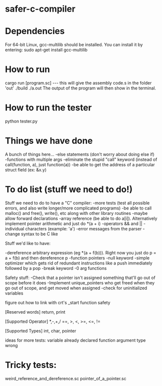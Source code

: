 # safer-c-compiler

# Dependencies
For 64-bit Linux, gcc-multilib should be installed.
You can install it by entering: sudo apt-get install gcc-multilib

# How to run
cargo run [program.sc] --- this will give the assembly code.s in the folder 'out'
./build
./a.out
The output of the program will then show in the terminal.

# How to run the tester
python tester.py

# Things we have done
A bunch of things here...
-else statements (don't worry about doing else if)
-functions with multiple args
-eliminate the stupid "call" keyword (instead of call(function, a), just function(a))
-be able to get the address of a particular struct field (ex: &x.y)

# To do list (stuff we need to do!)
Stuff we need to do to have a "C" compiler:
-more tests (test all possible errors, and also write longer/more complicated programs)
-be able to call malloc() and free(), write(), etc along with other library routines
-maybe allow forward declarations
-array reference (be able to do a[i]). Alternatively implement pointer arithmetic and just do *(a + i)
-operators && and ||
-individual characters (example: 'a')
-error messages from the parser
-change syntax to be C like

Stuff we'd like to have:

-dereference arbitrary expression (eg *(a + f(b))).
Right now you just do p = a + f(b) and then dereference p
-function pointers
-null keyword
-simple optimizer which gets rid of redundant
instructions like a push immediately followed by a pop
-break keyword
-0 arg functions

Safety stuff:
-Check that a pointer isn't assigned something that'll go out of scope before it does
-Implement unique_pointers who get freed when they go out of scope, and get moved when assigned
-check for uninitialized variables

figure out how to link with crt's _start function
safety

[Reserved words]
return, print

[Supported Operator]
*,-,+,/
==, >, <, >=, <=, !=

[Supported Types]
int, char, pointer


ideas for more tests:
variable already declared
function argument type wrong

# Tricky tests:
weird_reference_and_dereference.sc
pointer_of_a_pointer.sc
